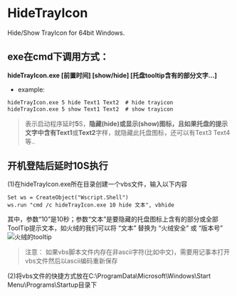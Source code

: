 # HideTrayIcon
Hide/Show TrayIcon for 64bit Windows.

## exe在cmd下调用方式：
**hideTrayIcon.exe [前置时间] [show/hide] [托盘tooltip含有的部分文字...]**
- example:
``` cmd
hideTrayIcon.exe 5 hide Text1 Text2  # hide trayicon
hideTrayIcon.exe 5 show Text1 Text2  # show trayicon
```
> 表示启动程序延时**5**S，**隐藏(hide)**或**显示(show)**图标，且如果托盘的提示文字中含有**Text1**或**Text2**字样，就隐藏此托盘图标，还可以有Text3 Text4等..

## 开机登陆后延时10S执行
(1)在hideTrayIcon.exe所在目录创建一个vbs文件，输入以下内容
```
Set ws = CreateObject("Wscript.Shell")
ws.run "cmd /c hideTrayIcon.exe 10 hide 文本", vbhide
```
其中，参数“10”是10秒；参数“文本”是要隐藏的托盘图标上含有的部分或全部ToolTip提示文本，如火绒的我们可以将 “文本” 替换为 “火绒安全” 或 “版本号”
![火绒的tooltip](https://img-blog.csdnimg.cn/20210124234341996.png)
> 注意： 如果vbs脚本文件内存在非ascii字符(比如中文)，需要用记事本打开vbs文件然后以ascii编码重新保存

(2)将vbs文件的快捷方式放在C:\ProgramData\Microsoft\Windows\Start Menu\Programs\Startup目录下
